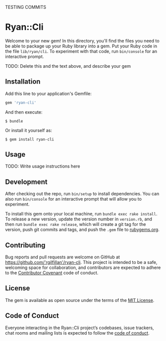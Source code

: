 TESTING COMMITS

# Ryan::Cli

Welcome to your new gem! In this directory, you'll find the files you need to be able to package up your Ruby library into a gem. Put your Ruby code in the file `lib/ryan/cli`. To experiment with that code, run `bin/console` for an interactive prompt.

TODO: Delete this and the text above, and describe your gem

## Installation

Add this line to your application's Gemfile:

```ruby
gem 'ryan-cli'
```

And then execute:

    $ bundle

Or install it yourself as:

    $ gem install ryan-cli

## Usage

TODO: Write usage instructions here

## Development

After checking out the repo, run `bin/setup` to install dependencies. You can also run `bin/console` for an interactive prompt that will allow you to experiment.

To install this gem onto your local machine, run `bundle exec rake install`. To release a new version, update the version number in `version.rb`, and then run `bundle exec rake release`, which will create a git tag for the version, push git commits and tags, and push the `.gem` file to [rubygems.org](https://rubygems.org).

## Contributing

Bug reports and pull requests are welcome on GitHub at https://github.com/'rgilfillan'/ryan-cli. This project is intended to be a safe, welcoming space for collaboration, and contributors are expected to adhere to the [Contributor Covenant](http://contributor-covenant.org) code of conduct.

## License

The gem is available as open source under the terms of the [MIT License](https://opensource.org/licenses/MIT).

## Code of Conduct

Everyone interacting in the Ryan::Cli project’s codebases, issue trackers, chat rooms and mailing lists is expected to follow the [code of conduct](https://github.com/'rgilfillan'/ryan-cli/blob/master/CODE_OF_CONDUCT.md).

